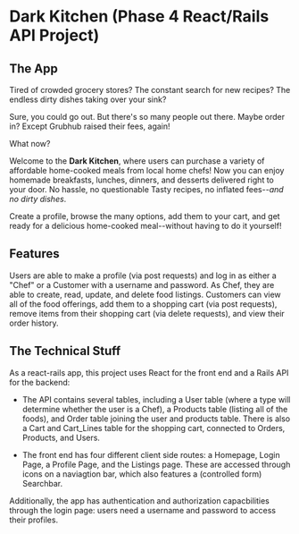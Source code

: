 # Dark Kitchen (Phase 4 React/Rails API Project)

## The App

Tired of crowded grocery stores? The constant search for new recipes? The endless dirty dishes taking over your sink? 

Sure, you could go out. But there's so many people out there. Maybe order in? Except Grubhub raised their fees, again! 

What now? 

Welcome to the **Dark Kitchen**, where users can purchase a variety of affordable home-cooked meals from local home chefs! Now you can enjoy homemade breakfasts, lunches, dinners, and desserts delivered right to your door. No hassle, no questionable Tasty recipes, no inflated fees--_and no dirty dishes_. 

Create a profile, browse the many options, add them to your cart, and get ready for a delicious home-cooked meal--without having to do it yourself! 

## Features

Users are able to make a profile (via post requests) and log in as either a "Chef" or a Customer with a username and password. As Chef, they are able to create, read, update, and delete food listings. Customers can view all of the food offerings, add them to a shopping cart (via post requests), remove items from their shopping cart (via delete requests), and view their order history. 

## The Technical Stuff

As a react-rails app, this project uses React for the front end and a Rails API for the backend:

- The API contains several tables, including a User table (where a type will determine whether the user is a Chef), a Products table (listing all of the foods), and Order table joining the user and products table. There is also a Cart and Cart_Lines table for the shopping cart, connected to Orders, Products, and Users. 

- The front end has four different client side routes: a Homepage, Login Page, a Profile Page, and the Listings page. These are accessed through icons on a naviagtion bar, which also features a (controlled form) Searchbar. 

Additionally, the app has authentication and authorization capacbilities through the login page: users need a username and password to access their profiles. 
